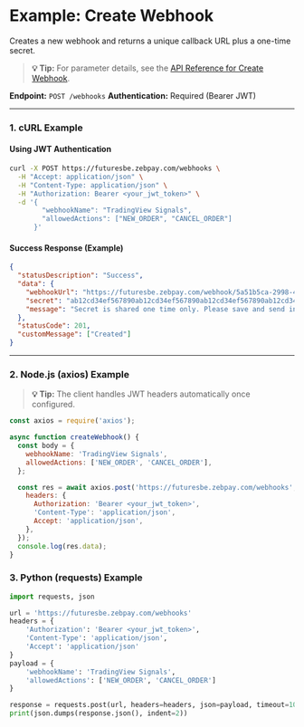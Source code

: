 # Example: Create Webhook

Creates a new webhook and returns a unique callback URL plus a one-time secret.

> **💡 Tip:** For parameter details, see the [API Reference for Create Webhook](../../reference-docs/management.md#create-webhook).

**Endpoint:** `POST /webhooks`
**Authentication:** Required (Bearer JWT)

-----

### 1. cURL Example

#### Using JWT Authentication

```bash
curl -X POST https://futuresbe.zebpay.com/webhooks \
  -H "Accept: application/json" \
  -H "Content-Type: application/json" \
  -H "Authorization: Bearer <your_jwt_token>" \
  -d '{
        "webhookName": "TradingView Signals",
        "allowedActions": ["NEW_ORDER", "CANCEL_ORDER"]
      }'
```

#### Success Response (Example)

```json
{
  "statusDescription": "Success",
  "data": {
    "webhookUrl": "https://futuresbe.zebpay.com/webhook/5a51b5ca-2998-4c16-8351-8b4d2584127f",
    "secret": "ab12cd34ef567890ab12cd34ef567890ab12cd34ef567890ab12cd34ef567890",
    "message": "Secret is shared one time only. Please save and send in future requests."
  },
  "statusCode": 201,
  "customMessage": ["Created"]
}
```

-----

### 2. Node.js (axios) Example

> **💡 Tip:** The client handles JWT headers automatically once configured.

```javascript
const axios = require('axios');

async function createWebhook() {
  const body = {
    webhookName: 'TradingView Signals',
    allowedActions: ['NEW_ORDER', 'CANCEL_ORDER'],
  };

  const res = await axios.post('https://futuresbe.zebpay.com/webhooks', body, {
    headers: {
      Authorization: 'Bearer <your_jwt_token>',
      'Content-Type': 'application/json',
      Accept: 'application/json',
    },
  });
  console.log(res.data);
}
```

### 3. Python (requests) Example

```python
import requests, json

url = 'https://futuresbe.zebpay.com/webhooks'
headers = {
    'Authorization': 'Bearer <your_jwt_token>',
    'Content-Type': 'application/json',
    'Accept': 'application/json'
}
payload = {
    'webhookName': 'TradingView Signals',
    'allowedActions': ['NEW_ORDER', 'CANCEL_ORDER']
}

response = requests.post(url, headers=headers, json=payload, timeout=10)
print(json.dumps(response.json(), indent=2))
```
